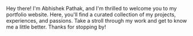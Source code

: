 Hey there! I'm Abhishek Pathak, and I'm thrilled to welcome you to my portfolio website. Here, you'll find a curated collection of my projects, experiences, and passions. Take a stroll through my work and get to know me a little better. Thanks for stopping by!
